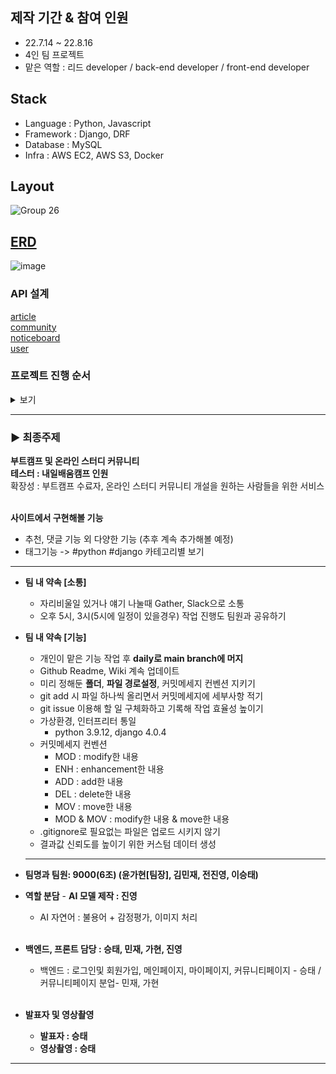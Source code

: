 ## 제작 기간 & 참여 인원
* 22.7.14 ~ 22.8.16  
* 4인 팀 프로젝트
* 맡은 역할 : 리드 developer / back-end developer / front-end developer

## Stack
* Language : Python, Javascript
* Framework : Django, DRF
* Database : MySQL
* Infra : AWS EC2, AWS S3, Docker

## Layout
![Group 26](https://user-images.githubusercontent.com/90381057/186547234-04a9537b-2f48-4a3d-903b-bed3f7b3ba8d.png)

## [ERD](https://www.erdcloud.com/d/EL9ztjydoLhqhysPe)
![image](https://user-images.githubusercontent.com/90381057/186103025-070baeb8-083d-4394-9153-207b4751c940.png)

### **API 설계**
[article](https://documenter.getpostman.com/view/16204656/VUquLFrn#intro)  
[community](https://documenter.getpostman.com/view/16204656/VUquLFw9)  
[noticeboard](https://documenter.getpostman.com/view/16204656/VUquLajN)  
[user](https://documenter.getpostman.com/view/16204656/VUquLajQ)  


### **프로젝트 진행 순서**

<details>
<summary>보기</summary>
<div markdown="1">

> 발제 → 프로젝트 Notion page 개설 → 주제 브레인스토밍 → 주제선정 → GitHub repository 개설 → Figma 이용해 레이아웃 제작 → 역할분담 및 마감기한 구체화 → 중간 중간 회의 및 팀 내 피드백 → 최종 피드백 → 완성

</div>
</details>

---

### ▶️ 최종주제

**부트캠프 및 온라인 스터디 커뮤니티**<br>
**테스터 : 내일배움캠프 인원**<br>
확장성 : 부트캠프 수료자, 온라인 스터디 커뮤니티 개설을 원하는 사람들을 위한 서비스<br><br>

**사이트에서 구현해볼 기능**

-   추천, 댓글 기능 외 다양한 기능 (추후 계속 추가해볼 예정)
-   태그기능 -> #python #django 카테고리별 보기

---

-   **팀 내 약속 [소통]**
	-   자리비울일 있거나 얘기 나눌때 Gather, Slack으로 소통
	-   오후 5시, 3시(5시에 일정이 있을경우) 작업 진행도 팀원과 공유하기

-   **팀 내 약속 [기능]**

    -   개인이 맡은 기능 작업 후 **daily로 main branch에 머지**
    -   Github Readme, Wiki 계속 업데이트
    -   미리 정해둔 **폴더**, **파일 경로설정**, 커밋메세지 컨벤션 지키기
    -   git add 시 파일 하나씩 올리면서 커밋메세지에 세부사항 적기
    -   git issue 이용해 할 일 구체화하고 기록해 작업 효율성 높이기
    -   가상환경, 인터프리터 통일
        -   python 3.9.12, django 4.0.4
    -   커밋메세지 컨벤션
        -   MOD : modify한 내용
        -   ENH : enhancement한 내용
        -   ADD : add한 내용
        -   DEL : delete한 내용
        -   MOV : move한 내용
        -   MOD & MOV : modify한 내용 & move한 내용
    -   .gitignore로 필요없는 파일은 업로드 시키지 않기
    -   결과값 신뢰도를 높이기 위한 커스텀 데이터 생성

    ***

-   **팀명과 팀원: 9000(6조) (윤가현[팀장], 김민재, 전진영, 이승태)**
-   **역할 분담** - **AI 모델 제작 : 진영**
    -   AI 자연어 : 불용어 + 감정평가, 이미지 처리 <br><br>
-   **백엔드, 프론트 담당 : 승태, 민재, 가현, 진영**
    -   백엔드 : 로그인및 회원가입, 메인페이지, 마이페이지, 커뮤니티페이지 - 승태 / 커뮤니티페이지 분업- 민재, 가현<br><br>
-   **발표자 및 영상촬영**
    -   **발표자 : 승태**
    -   **영상촬영 : 승태**<br>

---
